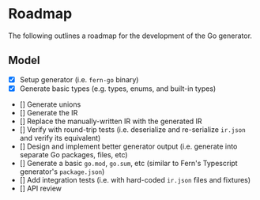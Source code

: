 # Roadmap

The following outlines a roadmap for the development of the Go generator.

## Model

- [x] Setup generator (i.e. `fern-go` binary)
- [x] Generate basic types (e.g. types, enums, and built-in types)
- [] Generate unions
- [] Generate the IR
- [] Replace the manually-written IR with the generated IR
- [] Verify with round-trip tests (i.e. deserialize and re-serialize `ir.json` and verify its equivalent)
- [] Design and implement better generator output (i.e. generate into separate Go packages, files, etc)
- [] Generate a basic `go.mod`, `go.sum`, etc (similar to Fern's Typescript generator's `package.json`)
- [] Add integration tests (i.e. with hard-coded `ir.json` files and fixtures)
- [] API review
